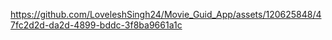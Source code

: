 

https://github.com/LoveleshSingh24/Movie_Guid_App/assets/120625848/47fc2d2d-da2d-4899-bddc-3f8ba9661a1c

